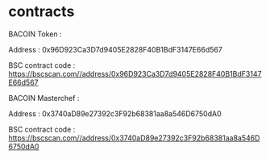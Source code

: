# contracts

BACOIN Token : 

Address : 0x96D923Ca3D7d9405E2828F40B1BdF3147E66d567

BSC contract code : https://bscscan.com//address/0x96D923Ca3D7d9405E2828F40B1BdF3147E66d567

BACOIN Masterchef : 

Address : 0x3740aD89e27392c3F92b68381aa8a546D6750dA0

BSC contract code : https://bscscan.com//address/0x3740aD89e27392c3F92b68381aa8a546D6750dA0

